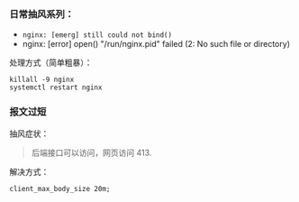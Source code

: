 
### 日常抽风系列：
- `nginx: [emerg] still could not bind()`
- nginx: [error] open() "/run/nginx.pid" failed (2: No such file or directory)

处理方式（简单粗暴）：
```
killall -9 nginx
systemctl restart nginx
```


### 报文过短

抽风症状：

> 后端接口可以访问，网页访问 413.

解决方式：

`client_max_body_size 20m;`